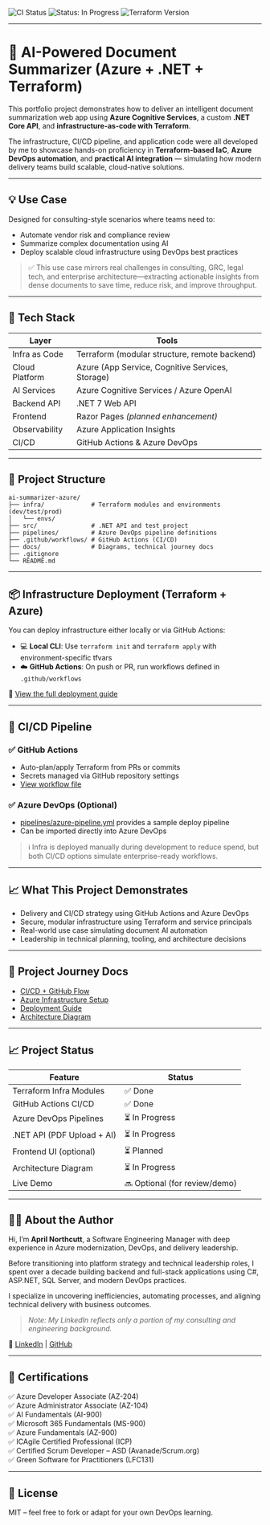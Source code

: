 ![CI Status](https://github.com/aprillnorthcutt/ai-summarizer-azure/actions/workflows/ci.yml/badge.svg)
![Status: In Progress](https://img.shields.io/badge/status-in--progress-yellow)
![Terraform Version](https://img.shields.io/badge/Terraform-1.6.6-blue)

---

# 🧠 AI-Powered Document Summarizer (Azure + .NET + Terraform)

This portfolio project demonstrates how to deliver an intelligent document summarization web app using **Azure Cognitive Services**, a custom **.NET Core API**, and **infrastructure-as-code with Terraform**.

The infrastructure, CI/CD pipeline, and application code were all developed by me to showcase hands-on proficiency in **Terraform-based IaC**, **Azure DevOps automation**, and **practical AI integration** — simulating how modern delivery teams build scalable, cloud-native solutions.

---

## 💡 Use Case

Designed for consulting-style scenarios where teams need to:

- Automate vendor risk and compliance review  
- Summarize complex documentation using AI  
- Deploy scalable cloud infrastructure using DevOps best practices  

> ✅ This use case mirrors real challenges in consulting, GRC, legal tech, and enterprise architecture—extracting actionable insights from dense documents to save time, reduce risk, and improve throughput.

---

## 🔧 Tech Stack

| Layer            | Tools                                           |
|------------------|--------------------------------------------------|
| Infra as Code    | Terraform (modular structure, remote backend)   |
| Cloud Platform   | Azure (App Service, Cognitive Services, Storage)|
| AI Services      | Azure Cognitive Services / Azure OpenAI         |
| Backend API      | .NET 7 Web API                                  |
| Frontend         | Razor Pages *(planned enhancement)*             |
| Observability    | Azure Application Insights                      |
| CI/CD            | GitHub Actions & Azure DevOps                   |

---

## 📂 Project Structure

```text
ai-summarizer-azure/
├── infra/             # Terraform modules and environments (dev/test/prod)
│   └── envs/
├── src/               # .NET API and test project
├── pipelines/         # Azure DevOps pipeline definitions
├── .github/workflows/ # GitHub Actions (CI/CD)
├── docs/              # Diagrams, technical journey docs
├── .gitignore
└── README.md
```

---

## 📦 Infrastructure Deployment (Terraform + Azure)

You can deploy infrastructure either locally or via GitHub Actions:

- 💻 **Local CLI**: Use `terraform init` and `terraform apply` with environment-specific tfvars  
- ☁️ **GitHub Actions**: On push or PR, run workflows defined in `.github/workflows`

📁 [View the full deployment guide](docs/DEPLOYMENT-GUIDE.md)

---

## 🔄 CI/CD Pipeline

### ✅ GitHub Actions
- Auto-plan/apply Terraform from PRs or commits  
- Secrets managed via GitHub repository settings  
- [View workflow file](.github/workflows/ci.yml)

### ✅ Azure DevOps (Optional)
- [pipelines/azure-pipeline.yml](pipelines/azure-pipeline.yml) provides a sample deploy pipeline  
- Can be imported directly into Azure DevOps

> ℹ️ Infra is deployed manually during development to reduce spend, but both CI/CD options simulate enterprise-ready workflows.

---

## 📈 What This Project Demonstrates

- Delivery and CI/CD strategy using GitHub Actions and Azure DevOps
- Secure, modular infrastructure using Terraform and service principals
- Real-world use case simulating document AI automation
- Leadership in technical planning, tooling, and architecture decisions

---

## 📘 Project Journey Docs

- [CI/CD + GitHub Flow](docs/GIT-GITHUB-CICD-JOURNEY.md)
- [Azure Infrastructure Setup](docs/AZURE-INFRA-SETUP.md)
- [Deployment Guide](docs/DEPLOYMENT-GUIDE.md)
- [Architecture Diagram](docs/Local%20to%20Azure%20Setup.png)

---

## 📈 Project Status

| Feature                    | Status   |
|----------------------------|----------|
| Terraform Infra Modules    | ✅ Done  |
| GitHub Actions CI/CD       | ✅ Done  |
| Azure DevOps Pipelines     | ⏳ In Progress |
| .NET API (PDF Upload + AI) | ⏳ In Progress |
| Frontend UI (optional)     | ⏳ Planned |
| Architecture Diagram       | ⏳ In Progress |
| Live Demo                  | 🔜 Optional (for review/demo)

---

## 👩‍💻 About the Author

Hi, I’m **April Northcutt**, a Software Engineering Manager with deep experience in Azure modernization, DevOps, and delivery leadership.

Before transitioning into platform strategy and technical leadership roles, I spent over a decade building backend and full-stack applications using C#, ASP.NET, SQL Server, and modern DevOps practices.

I specialize in uncovering inefficiencies, automating processes, and aligning technical delivery with business outcomes.

> *Note: My LinkedIn reflects only a portion of my consulting and engineering background.*

🔗 [LinkedIn](https://www.linkedin.com/in/aprillnorthcutt) | [GitHub](https://github.com/aprillnorthcutt)

---

## 🏅 Certifications

✅ Azure Developer Associate (AZ-204)  
✅ Azure Administrator Associate (AZ-104)  
✅ AI Fundamentals (AI-900)  
✅ Microsoft 365 Fundamentals (MS-900)  
✅ Azure Fundamentals (AZ-900)  
✅ ICAgile Certified Professional (ICP)  
✅ Certified Scrum Developer – ASD (Avanade/Scrum.org)  
✅ Green Software for Practitioners (LFC131)

---

## 📄 License

MIT – feel free to fork or adapt for your own DevOps learning.
